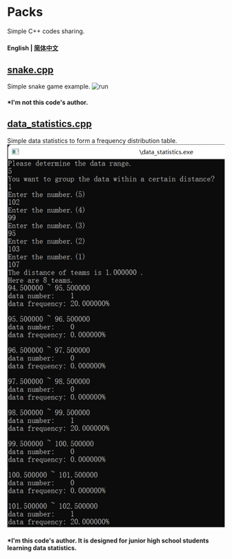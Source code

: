 # Packs
Simple C++ codes sharing. 
#### English | [简体中文](https://github.com/HallMaxwell/Packs/blob/main/README-CN.md)
## [snake.cpp](https://github.com/HallMaxwell/Packs/blob/main/projects/games/snake/Snake.cpp)
Simple snake game example. 
![run](https://github.com/HallMaxwell/Packs/blob/main/images/snake.png)
#### *I'm not this code's author. 
## [data_statistics.cpp](https://github.com/HallMaxwell/Packs/blob/main/projects/math/data_statistics.cpp)
Simple data statistics to form a frequency distribution table. 
 ![run](https://github.com/HallMaxwell/Packs/blob/main/images/data_statistics.png)

#### *I'm this code's author. It is designed for junior high school students learning data statistics.


